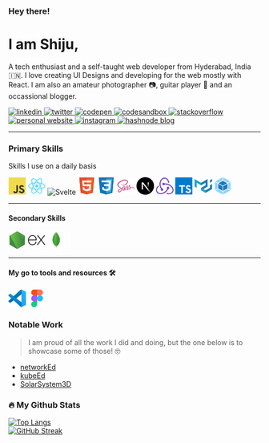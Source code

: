 ### Hey there! 
# I am Shiju, 
A tech enthusiast and a self-taught web developer from Hyderabad, India 🇮🇳. I love creating UI Designs and developing for the web mostly with React. I am also an amateur photographer 📷, guitar player 🎸 and an occassional blogger.

<div id="badges">
<a href="https://www.linkedin.com/in/nambiars/">
  <img src="https://img.shields.io/badge/linkedin-blue?logo=linkedIn&logoColor=white&?style=for-the-badge" alt="linkedin" />
 </a>
 <a href="https://twitter.com/spknbr">
    <img src="https://img.shields.io/badge/twitter-1DA1F2?logo=twitter&logoColor=white&?style=for-the-badge" alt="twitter" />
  </a>
  <a href="https://codepen.io/shnamb">
    <img src="https://img.shields.io/badge/Codepen-black?logo=codepen&logoColor=white&?style=for-the-badge" alt="codepen" />
  </a>
  <a href="https://codesandbox.io/u/shiju_nam">
    <img src="https://img.shields.io/badge/Codesandbox-black?logo=codesandbox&logoColor=white&?style=for-the-badge" alt="codesandbox" />
  </a>
  <a href="https://stackoverflow.com/users/6543382/shiju-nambiar">
    <img src="https://img.shields.io/badge/Stackoverflow-f48024?logo=stackoverflow&logoColor=white&?style=for-the-badge" alt="stackoverflow" />
  </a>
  <a href="https://shijunambiar.com">
    <img src="https://img.shields.io/badge/Portfolio-informational?logo=appveyor&logoColor=white&?style=for-the-badge" alt="personal website" />
  </a>
  <a href="https://www.instagram.com/nambiarshaiju/">
    <img src="https://img.shields.io/badge/instagram-E1306C?logo=instagram&logoColor=white&?style=for-the-badge" alt="instagram" />
  </a>
  <a href="https://www.instagram.com/nambiarshaiju/">
    <img src="https://img.shields.io/badge/hashnode-0a84ff?logo=hashnode&logoColor=white&?style=for-the-badge" alt="hashnode blog" />
  </a>
</div>

---

### Primary Skills
Skills I use on a daily basis
<div>
  <img src="https://github.com/devicons/devicon/blob/master/icons/javascript/javascript-original.svg" alt="javascript" width="35" height="35" />
  <img src="https://github.com/devicons/devicon/blob/master/icons/react/react-original.svg" alt="React" width="35" height="35" />
<img src="https://github.com/devicons/devicon/blob/master/icons/webpack/svelte-original.svg" alt="Svelte" width="35" height="35" />
  <img src="https://github.com/devicons/devicon/blob/master/icons/html5/html5-original.svg" alt="HTML5" width="35" height="35" />
  <img src="https://github.com/devicons/devicon/blob/master/icons/css3/css3-original.svg" alt="javascript" width="35" height="35" />
  <img src="https://github.com/devicons/devicon/blob/master/icons/sass/sass-original.svg" alt="javascript" width="35" height="35" />
  <img src="https://github.com/devicons/devicon/blob/master/icons/nextjs/nextjs-original.svg" alt="javascript" width="35" height="35" />
  <img src="https://github.com/devicons/devicon/blob/master/icons/redux/redux-original.svg" alt="javascript" width="35" height="35" />
  <img src="https://github.com/devicons/devicon/blob/master/icons/typescript/typescript-original.svg" alt="javascript" width="35" height="35" />
  <img src="https://github.com/devicons/devicon/blob/master/icons/materialui/materialui-original.svg" alt="javascript" width="35" height="35" />
  <img src="https://github.com/devicons/devicon/blob/master/icons/webpack/webpack-original.svg" alt="javascript" width="35" height="35" />
  
</div>

---

#### Secondary Skills
<div>
  <img src="https://github.com/devicons/devicon/blob/master/icons/nodejs/nodejs-original.svg" alt="javascript" width="35" height="35" />
  <img src="https://github.com/devicons/devicon/blob/master/icons/express/express-original.svg" alt="javascript" width="35" height="35" />
  <img src="https://github.com/devicons/devicon/blob/master/icons/mongodb/mongodb-original.svg" alt="javascript" width="35" height="35" />
</div>

---

#### My go to tools and resources :hammer_and_wrench:
<div>
  <img src="https://github.com/devicons/devicon/blob/master/icons/vscode/vscode-original.svg" alt="javascript" width="35" height="35" />
  <img src="https://github.com/devicons/devicon/blob/master/icons/figma/figma-original.svg" alt="javascript" width="35" height="35" />
</div>

### Notable Work
> I am proud of all the work I did and doing, but the one below is to showcase some of those! 🤓
* [networkEd](https://www.networked.in/)  
* [kubeEd](https://kubeed.netlify.app)  
* [SolarSystem3D](https://solarsystem3d.netlify.app/)


### :fire: My Github Stats
[![Top Langs](https://github-readme-stats.vercel.app/api/top-langs/?username=skoodath&layout=compact)](https://github.com/anuraghazra/github-readme-stats)  
[![GitHub Streak](https://github-readme-streak-stats.herokuapp.com?user=skoodath&theme=default&hide_border=false)](https://git.io/streak-stats)
